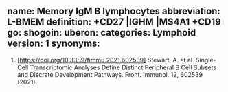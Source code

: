 name: Memory IgM B lymphocytes
abbreviation: L-BMEM
definition: +CD27 |IGHM |MS4A1 +CD19
go: 
shogoin: 
uberon: 
categories: Lymphoid
version: 1 
synonyms:
---

1) [https://doi.org/10.3389/fimmu.2021.602539] Stewart, A. et al. Single-Cell Transcriptomic Analyses Define Distinct Peripheral B Cell Subsets and Discrete Development Pathways. Front. Immunol. 12, 602539 (2021).